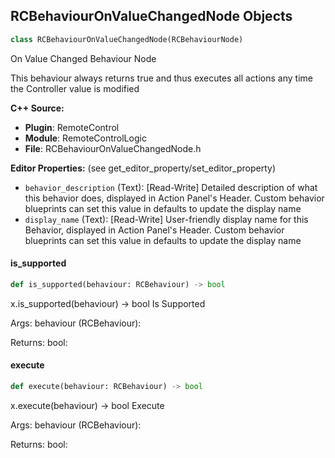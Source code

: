 ## RCBehaviourOnValueChangedNode Objects

```python
class RCBehaviourOnValueChangedNode(RCBehaviourNode)
```

On Value Changed Behaviour Node

This behaviour always returns true and thus executes all actions any time the Controller value is modified

**C++ Source:**

- **Plugin**: RemoteControl
- **Module**: RemoteControlLogic
- **File**: RCBehaviourOnValueChangedNode.h

**Editor Properties:** (see get_editor_property/set_editor_property)

- ``behavior_description`` (Text):  [Read-Write] Detailed description of what this behavior does, displayed in Action Panel's Header.
  Custom behavior blueprints can set this value in defaults to update the display name
- ``display_name`` (Text):  [Read-Write] User-friendly display name for this Behavior, displayed in Action Panel's Header.
  Custom behavior blueprints can set this value in defaults to update the display name

<a id="unreal.RCBehaviourOnValueChangedNode.is_supported"></a>

#### is_supported

```python
def is_supported(behaviour: RCBehaviour) -> bool
```

x.is_supported(behaviour) -> bool
Is Supported

Args:
    behaviour (RCBehaviour): 

Returns:
    bool:

<a id="unreal.RCBehaviourOnValueChangedNode.execute"></a>

#### execute

```python
def execute(behaviour: RCBehaviour) -> bool
```

x.execute(behaviour) -> bool
Execute

Args:
    behaviour (RCBehaviour): 

Returns:
    bool:

<a id="unreal.RCBehaviourRangeMapNode"></a>